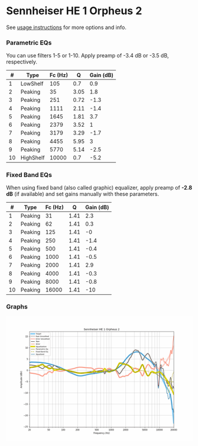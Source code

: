 # Sennheiser HE 1 Orpheus 2
See [usage instructions](https://github.com/jaakkopasanen/AutoEq#usage) for more options and info.

### Parametric EQs
You can use filters 1-5 or 1-10. Apply preamp of -3.4 dB or -3.5 dB, respectively.

|   # | Type      |   Fc (Hz) |    Q |   Gain (dB) |
|-----|-----------|-----------|------|-------------|
|   1 | LowShelf  |       105 | 0.7  |         0.9 |
|   2 | Peaking   |        35 | 3.05 |         1.8 |
|   3 | Peaking   |       251 | 0.72 |        -1.3 |
|   4 | Peaking   |      1111 | 2.11 |        -1.4 |
|   5 | Peaking   |      1645 | 1.81 |         3.7 |
|   6 | Peaking   |      2379 | 3.52 |         1   |
|   7 | Peaking   |      3179 | 3.29 |        -1.7 |
|   8 | Peaking   |      4455 | 5.95 |         3   |
|   9 | Peaking   |      5770 | 5.14 |        -2.5 |
|  10 | HighShelf |     10000 | 0.7  |        -5.2 |

### Fixed Band EQs
When using fixed band (also called graphic) equalizer, apply preamp of **-2.8 dB** (if available) and set gains manually with these parameters.

|   # | Type    |   Fc (Hz) |    Q |   Gain (dB) |
|-----|---------|-----------|------|-------------|
|   1 | Peaking |        31 | 1.41 |         2.3 |
|   2 | Peaking |        62 | 1.41 |         0.3 |
|   3 | Peaking |       125 | 1.41 |        -0   |
|   4 | Peaking |       250 | 1.41 |        -1.4 |
|   5 | Peaking |       500 | 1.41 |        -0.4 |
|   6 | Peaking |      1000 | 1.41 |        -0.5 |
|   7 | Peaking |      2000 | 1.41 |         2.9 |
|   8 | Peaking |      4000 | 1.41 |        -0.3 |
|   9 | Peaking |      8000 | 1.41 |        -0.8 |
|  10 | Peaking |     16000 | 1.41 |       -10   |

### Graphs
![](./Sennheiser%20HE%201%20Orpheus%202.png)
